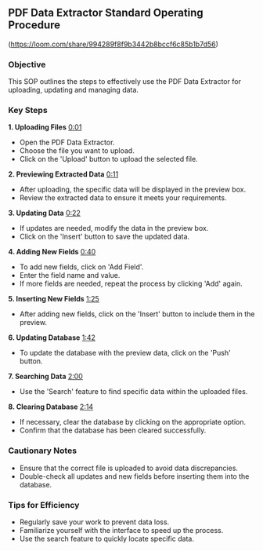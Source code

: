 ## PDF Data Extractor Standard Operating Procedure 

(<https://loom.com/share/994289f8f9b3442b8bccf6c85b1b7d56>)

### Objective

This SOP outlines the steps to effectively use the PDF Data Extractor for uploading, updating and managing data.

### Key Steps

**1. Uploading Files** [0:01](https://loom.com/share/994289f8f9b3442b8bccf6c85b1b7d56?t=1)

- Open the PDF Data Extractor.
- Choose the file you want to upload.
- Click on the 'Upload' button to upload the selected file.

**2. Previewing Extracted Data** [0:11](https://loom.com/share/994289f8f9b3442b8bccf6c85b1b7d56?t=11)

- After uploading, the specific data will be displayed in the preview box.
- Review the extracted data to ensure it meets your requirements.

**3. Updating Data** [0:22](https://loom.com/share/994289f8f9b3442b8bccf6c85b1b7d56?t=22)

- If updates are needed, modify the data in the preview box.
- Click on the 'Insert' button to save the updated data.

**4. Adding New Fields** [0:40](https://loom.com/share/994289f8f9b3442b8bccf6c85b1b7d56?t=40)

- To add new fields, click on 'Add Field'.
- Enter the field name and value.
- If more fields are needed, repeat the process by clicking 'Add' again.

**5. Inserting New Fields** [1:25](https://loom.com/share/994289f8f9b3442b8bccf6c85b1b7d56?t=85)

- After adding new fields, click on the 'Insert' button to include them in the preview.

**6. Updating Database** [1:42](https://loom.com/share/994289f8f9b3442b8bccf6c85b1b7d56?t=102)

- To update the database with the preview data, click on the 'Push' button.

**7. Searching Data** [2:00](https://loom.com/share/994289f8f9b3442b8bccf6c85b1b7d56?t=120)

- Use the 'Search' feature to find specific data within the uploaded files.

**8. Clearing Database** [2:14](https://loom.com/share/994289f8f9b3442b8bccf6c85b1b7d56?t=134)

- If necessary, clear the database by clicking on the appropriate option.
- Confirm that the database has been cleared successfully.

  

### Cautionary Notes
- Ensure that the correct file is uploaded to avoid data discrepancies.
- Double-check all updates and new fields before inserting them into the database.

### Tips for Efficiency
- Regularly save your work to prevent data loss.
- Familiarize yourself with the interface to speed up the process.
- Use the search feature to quickly locate specific data.

